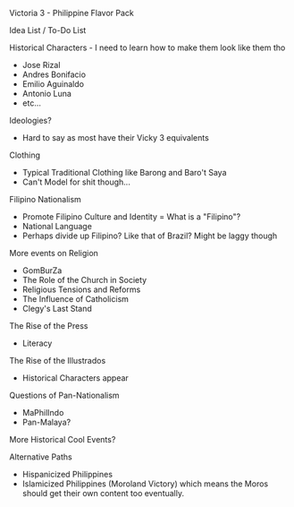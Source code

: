 Victoria 3 - Philippine Flavor Pack 

Idea List / To-Do List

Historical Characters - I need to learn how to make them look like them tho
- Jose Rizal
- Andres Bonifacio
- Emilio Aguinaldo
- Antonio Luna
- etc...

Ideologies?
- Hard to say as most have their Vicky 3 equivalents

Clothing
- Typical Traditional Clothing like Barong and Baro't Saya
- Can't Model for shit though...

Filipino Nationalism
- Promote Filipino Culture and Identity = What is a "Filipino"?
- National Language
- Perhaps divide up Filipino? Like that of Brazil? Might be laggy though

More events on Religion 
- GomBurZa
- The Role of the Church in Society
- Religious Tensions and Reforms
- The Influence of Catholicism
- Clegy's Last Stand

The Rise of the Press
- Literacy

The Rise of the Illustrados
- Historical Characters appear

Questions of Pan-Nationalism
- MaPhilIndo
- Pan-Malaya?

More Historical Cool Events?

Alternative Paths
- Hispanicized Philippines
- Islamicized Philippines (Moroland Victory) which means the Moros should get their own content too eventually. 
